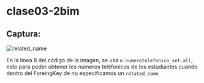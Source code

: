 # clase03-2bim

## Captura:
![related_name](https://github.com/user-attachments/assets/3a08e1af-a956-47a8-938c-23923bf8b58d)

En la línea 8 del código de la imagen, se usa `e.numerotelefonico_set.all`, esto para poder obtener los números teléfonicos de los estudiantes cuando dentro del ForeingKey de no especificamos un `retated_name`
